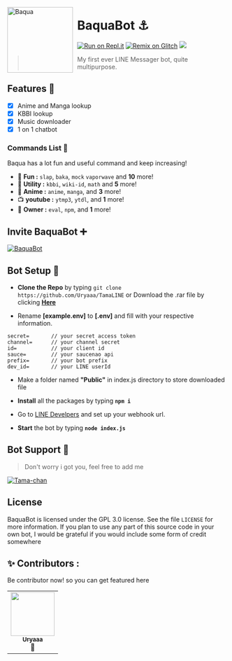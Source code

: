 <img width="150" height="150" align="left" style="float: left; margin: 0 10px 0 0;" alt="Baqua" 
src="https://obs.line-scdn.net/0hGVhQLwX5GHlVKA73bz1nLnR1ExtmSgZyd05SF3MtR0p5GlxBO0tTFyAhQ0lxGVonbBtVTB4oThsvGFgraQtWS3MsQh16Gw/f256x256?size=1024"> 

# BaquaBot ⚓

[![Run on Repl.it](https://repl.it/badge/github/Uryaaa/TamaLINE)](https://repl.it/github/Uryaaa/TamaLINE)
[![Remix on Glitch](https://cdn.glitch.com/2703baf2-b643-4da7-ab91-7ee2a2d00b5b%2Fremix-button.svg)](https://glitch.com/edit/#!/import/github/Uryaaa/TamaLINE)
[![](https://img.shields.io/badge/linebot-v1.6.1-blue.svg?logo=npm)](https://www.npmjs.com/package/linebot)
>  My first ever LINE Messager bot, quite multipurpose.


## Features 📑

- [x] Anime and Manga lookup
- [x] KBBI lookup
- [x] Music downloader
- [x] 1 on 1 chatbot

### Commands List 🌠

Baqua has a lot fun and useful command and keep increasing!

* 🎉 **Fun :** `slap`, `baka`, `mock` `vaporwave` and **10** more!
* 📂 **Utility :** `kbbi`, `wiki-id`, `math`  and **5** more!
* 🍥 **Anime :** `anime`, `manga`,  and **3** more!
* 📺 **youtube :** `ytmp3`, `ytdl`,  and **1** more!
* 👑 **Owner :** `eval`, `npm`,  and **1** more!

## Invite BaquaBot ➕

<a href="https://line.me/ti/p/~@tmu7203x">
    <img src="https://media.discordapp.net/attachments/861574871754342410/866663803100725248/download.png" alt="BaquaBot" />
</a>

## Bot Setup 🔧

* **Clone the Repo** by typing ``git clone https://github.com/Uryaaa/TamaLINE`` or Download the .rar file by clicking **[Here](https://github.com/Uryaaa/TamaLINE/archive/main.zip)**

* Rename **[example.env]** to **[.env]** and fill with your respective information.

```
secret=       // your secret access token
channel=      // your channel secret
id=           // your client id
sauce=        // your saucenao api
prefix=       // your bot prefix
dev_id=       // your LINE userId
```
* Make a folder named **"Public"** in index.js directory to store downloaded file
* **Install** all the packages by typing **``npm i ``**

* Go to [LINE Develpers](https://developers.line.biz/) and set up your webhook url.

* **Start** the bot by typing **``node index.js``**

## Bot Support 🤖

> Don't worry i got you, feel free to add me
<a href="https://line.me/ti/p/~Aldi0905">
    <img src="https://media.discordapp.net/attachments/861574871754342410/866674650222428180/download_1.png" alt="Tama-chan" />
</a>

## License 
BaquaBot is licensed under the GPL 3.0 license. See the file `LICENSE` for more information. If you plan to use any part of this source code in your own bot, I would be grateful if you would include some form of credit somewhere

## ✨ Contributors :

Be contributor now! so you can get featured here

<!-- ALL-CONTRIBUTORS-LIST:START - Do not remove or modify this section -->
<!-- prettier-ignore-start -->
<!-- markdownlint-disable -->

<table>
  <tr>
     <td align="center"><a href="https://github.com/Uryaaa"><img src="https://avatars.githubusercontent.com/u/61571823?v=4" width="100px;" alt=""/><br /><sub><b>Uryaaa</b></sub></a><br  title="Owner">👑</a></td>

     
  </tr>
  
</table>

<!-- markdownlint-enable -->
<!-- prettier-ignore-end -->
<!-- ALL-CONTRIBUTORS-LIST:END -->

